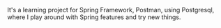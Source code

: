 It's a learning project for Spring Framework, Postman, using Postgresql, where I play around with Spring features and try new things.
